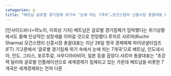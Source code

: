 ```yaml
---
categories: g
title: "베트남 글로벌 경기침체 위기속 ‘눈에 띄는 7개국’…모건스탠리 신흥시장 총괄대표 FT기고"
---
```

[인사이드비나=하노이, 이희상 기자] 베트남은 글로벌 경기침체가 임박했다는 위기상황에서도 올해 인상적인 성장세를 이어갈 것으로 전망됐다.루치르 샤르마(Ruchir Sharma) 모건스탠리 신흥시장 총괄대표는 지난 26일 영국 경제매체 파이낸셜타임즈(FT) 기고문에서 ‘글로벌 경기침체 위기 속에서 눈에 띄는 7개국’으로 베트남, 인도네시아, 인도, 그리스, 포르투갈, 사우디아라비아, 일본 등을 꼽았다.샤르마 총괄대표는 “초강력 달러와 글로벌 인플레이션으로 세계경제가 침체되고 있는 가운데 베트남을 비롯한 7개국은 세계경제와는 전혀 다른